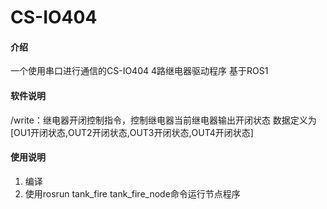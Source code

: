 # CS-IO404 

#### 介绍
一个使用串口进行通信的CS-IO404 4路继电器驱动程序  基于ROS1  

#### 软件说明
/write：继电器开闭控制指令，控制继电器当前继电器输出开闭状态
数据定义为 [OU1开闭状态,OUT2开闭状态,OUT3开闭状态,OUT4开闭状态]


#### 使用说明

1.  编译
2.  使用rosrun tank_fire tank_fire_node命令运行节点程序

